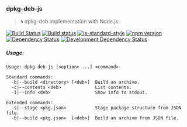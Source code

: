 ### dpkg-deb-js
> :cyclone: dpkg-deb implementation with Node.js.

[![Build Status](https://travis-ci.org/stpettersens/dpkg-deb-js.png?branch=master)](https://travis-ci.org/stpettersens/dpkg-deb-js)
[![Build status](https://ci.appveyor.com/api/projects/status/cromct4qxt10o5yb?svg=true)](https://ci.appveyor.com/project/stpettersens/dpkg-deb-js)
[![js-standard-style](https://img.shields.io/badge/code%20style-standard-brightgreen.svg)](https://github.com/feross/standard)
[![npm version](https://badge.fury.io/js/dpkg-deb-js.svg)](http://npmjs.com/package/dpkg-deb-js)
[![Dependency Status](https://david-dm.org/stpettersens/dpkg-deb-js.png?theme=shields.io)](https://david-dm.org/stpettersens/dpkg-deb-js) [![Development Dependency Status](https://david-dm.org/stpettersens/dpkg-deb-js/dev-status.png?theme=shields.io)](https://david-dm.org/stpettersens/dpkg-deb-js#info=devDependencies)

<!-- TODO -->

##### Usage:

```
Usage: dpkg-deb-js [<option> ...] <command>

Standard commands:
  -b|--build <directory> [<deb>]  Build an archive.
  -c|--contents <deb>             List contents.
  -I|--info <deb>                 Show info to stdout.

Extended commands:
  -s|--stage <pkg.json>           Stage package structure from JSON file.
  -b|--build <pkg.json>  [<deb>]  Build an archive from JSON file.
```
